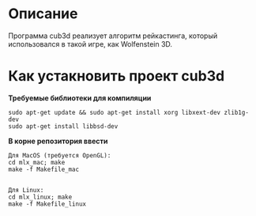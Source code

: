 # Описание
Программа cub3d реализует алгоритм рейкастинга, который использовался в такой игре, как Wolfenstein 3D.
# Как устакновить проект cub3d
**Требуемые библиотеки для компиляции**
```
sudo apt-get update && sudo apt-get install xorg libxext-dev zlib1g-dev
sudo apt-get install libbsd-dev
```
**В корне репозитория ввести**
```
Для MacOS (требуется OpenGL):
cd mlx_mac; make
make -f Makefile_mac


Для Linux:
cd mlx_linux; make
make -f Makefile_linux
```
